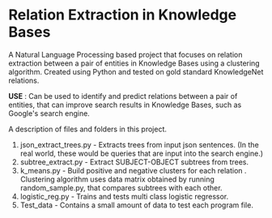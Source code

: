 # Relation Extraction in Knowledge Bases

A Natural Language Processing based project that focuses on relation extraction between a pair of entities in Knowledge Bases using a clustering algorithm. Created using Python and tested on gold standard KnowledgeNet relations.

**USE** : Can be used to identify and predict relations between a pair of entities, that can improve search results in Knowledge Bases, such as Google's search engine. 

A description of files and folders in this project.
1. json_extract_trees.py - Extracts trees from input json sentences. (In the real world, these would be queries that are input into the search engine.)
2. subtree_extract.py - Extract SUBJECT-OBJECT subtrees from trees.
3. k_means.py - Build positive and negative clusters for each relation . Clustering algorithm uses data matrix obtained by running random_sample.py, that compares subtrees with each other.
4. logistic_reg.py - Trains and tests multi class logistic regressor.
5. Test_data - Contains a small amount of data to test each program file.
